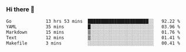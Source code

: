 ### Hi there 👋

<!--
**yeya24/yeya24** is a ✨ _special_ ✨ repository because its `README.md` (this file) appears on your GitHub profile.

Here are some ideas to get you started:

- 🔭 I’m currently working on ...
- 🌱 I’m currently learning ...
- 👯 I’m looking to collaborate on ...
- 🤔 I’m looking for help with ...
- 💬 Ask me about ...
- 📫 How to reach me: ...
- 😄 Pronouns: ...
- ⚡ Fun fact: ...
-->

<!--START_SECTION:waka-->

```txt
Go             13 hrs 53 mins  ███████████████████████░░   92.22 %
YAML           35 mins         █░░░░░░░░░░░░░░░░░░░░░░░░   03.96 %
Markdown       15 mins         ▒░░░░░░░░░░░░░░░░░░░░░░░░   01.76 %
Text           12 mins         ▒░░░░░░░░░░░░░░░░░░░░░░░░   01.41 %
Makefile       3 mins          ░░░░░░░░░░░░░░░░░░░░░░░░░   00.41 %
```

<!--END_SECTION:waka-->
